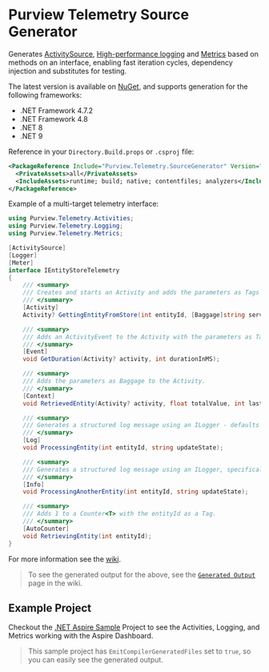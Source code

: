 # Purview Telemetry Source Generator

Generates [ActivitySource](https://learn.microsoft.com/en-us/dotnet/api/system.diagnostics.activitysource), [High-performance logging](https://learn.microsoft.com/en-us/dotnet/core/extensions/high-performance-logging) and [Metrics](https://learn.microsoft.com/en-us/dotnet/api/system.diagnostics.metrics) based on methods on an interface, enabling fast iteration cycles, dependency injection and substitutes for testing.

The latest version is available on [NuGet](https://www.nuget.org/packages/Purview.Telemetry.SourceGenerator/), and supports generation for the following frameworks:

- .NET Framework 4.7.2
- .NET Framework 4.8
- .NET 8
- .NET 9

Reference in your `Directory.Build.props` or `.csproj` file:

```xml
<PackageReference Include="Purview.Telemetry.SourceGenerator" Version="3.0.0-prerelease.2">
  <PrivateAssets>all</PrivateAssets>
  <IncludeAssets>runtime; build; native; contentfiles; analyzers</IncludeAssets>
</PackageReference>
```

Example of a multi-target telemetry interface:

```csharp
using Purview.Telemetry.Activities;
using Purview.Telemetry.Logging;
using Purview.Telemetry.Metrics;

[ActivitySource]
[Logger]
[Meter]
interface IEntityStoreTelemetry
{
    /// <summary>
    /// Creates and starts an Activity and adds the parameters as Tags and Baggage.
    /// </summary>
    [Activity]
    Activity? GettingEntityFromStore(int entityId, [Baggage]string serviceUrl);

    /// <summary>
    /// Adds an ActivityEvent to the Activity with the parameters as Tags.
    /// </summary>
    [Event]
    void GetDuration(Activity? activity, int durationInMS);

    /// <summary>
    /// Adds the parameters as Baggage to the Activity.
    /// </summary>
    [Context]
    void RetrievedEntity(Activity? activity, float totalValue, int lastUpdatedByUserId);

    /// <summary>
    /// Generates a structured log message using an ILogger - defaults to Informational.
    /// </summary>
    [Log]
    void ProcessingEntity(int entityId, string updateState);

    /// <summary>
    /// Generates a structured log message using an ILogger, specifically defined as Informational.
    /// </summary>
    [Info]
    void ProcessingAnotherEntity(int entityId, string updateState);

    /// <summary>
    /// Adds 1 to a Counter<T> with the entityId as a Tag.
    /// </summary>
    [AutoCounter]
    void RetrievingEntity(int entityId);
}
```

For more information see the [wiki](https://github.com/purview-dev/purview-telemetry-sourcegenerator/wiki).

> To see the generated output for the above, see the [`Generated Output`](https://github.com/purview-dev/purview-telemetry-sourcegenerator/wiki/Generated-Output) page in the wiki.

## Example Project

Checkout the [.NET Aspire Sample](https://github.com/purview-dev/purview-telemetry-sourcegenerator/tree/main/samples/SampleApp) Project to see the Activities, Logging, and Metrics working with the Aspire Dashboard.

> This sample project has `EmitCompilerGeneratedFiles` set to `true`, so you can easily see the generated output.
